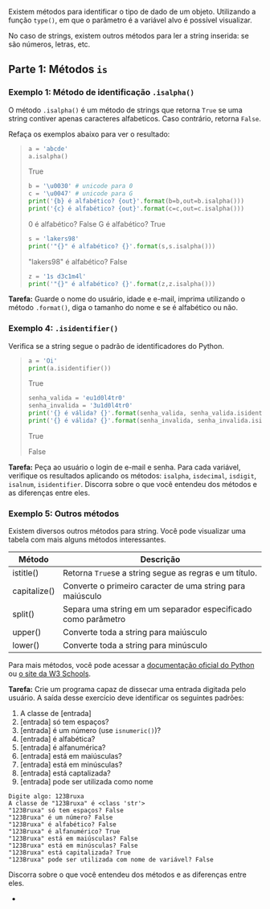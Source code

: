 





Existem métodos para identificar o tipo de dado de um objeto. Utilizando a função `type()`, em que o parâmetro é a variável alvo é possível visualizar.

No caso de strings, existem outros métodos para ler a string inserida: se são números, letras, etc.

## Parte 1: Métodos `is`

### Exemplo 1: Método de identificação `.isalpha()`

O método `.isalpha()` é um método de strings que retorna `True` se uma string contiver apenas caracteres alfabeticos. Caso contrário, retorna `False`.

Refaça os exemplos abaixo para ver o resultado:

> ```python
> a = 'abcde'
> a.isalpha()
> ```
>
> True
>
> ```python
> b = '\u0030' # unicode para 0
> c = '\u0047' # unicode para G
> print('{b} é alfabético? {out}'.format(b=b,out=b.isalpha()))
> print('{c} é alfabético? {out}'.format(c=c,out=c.isalpha()))
> ```
>
> 0 é alfabético? False
> G é alfabético? True
>
> ```python
> s = 'lakers98'
> print('"{}" é alfabético? {}'.format(s,s.isalpha()))
> ```
>
> "lakers98" é alfabético? False
>
> ```python
> z = '1s d3c1m4l'
> print('"{}" é alfabético? {}'.format(z,z.isalpha()))
> ```

**Tarefa:** Guarde o nome do usuário, idade e e-mail, imprima utilizando o método `.format()`, diga o tamanho do nome e se é alfabético ou não.

### Exemplo 4: `.isidentifier()`

Verifica se a string segue o padrão de identificadores do Python. 

> ```python
> a = 'Oi'
> print(a.isidentifier())
> ```
>
> True
>
> ```Python
> senha_valida = 'eu1d0l4tr0'
> senha_invalida = '3u1d0l4tr0'
> print('{} é válida? {}'.format(senha_valida, senha_valida.isidentifier()))
> print('{} é válida? {}'.format(senha_invalida, senha_invalida.isidentifier()))
> ```
>
> True
>
> False

**Tarefa:** Peça ao usuário o login de e-mail e senha. Para cada variável, verifique os resultados aplicando os métodos: `isalpha`, `isdecimal`, `isdigit`, `isalnum`, `isidentifier`. Discorra sobre o que você entendeu dos métodos e as diferenças entre eles.

### Exemplo 5: Outros métodos

Existem diversos outros métodos para string. Você pode visualizar uma tabela com mais alguns métodos interessantes.

| Método       | Descrição                                                    |
| ------------ | ------------------------------------------------------------ |
| istitle()    | Retorna `True`se a string segue as regras e um título.       |
| capitalize() | Converte o primeiro caracter de uma string para maiúsculo    |
| split()      | Separa uma string em um separador especificado como parâmetro |
| upper()      | Converte toda a string para maiúsculo                        |
| lower()      | Converte toda a string para minúsculo                        |

Para mais métodos, você pode acessar a [documentação oficial do Python](https://docs.python.org/pt-br/3/) ou [o site da W3 Schools](https://www.w3schools.com/python/python_ref_string.asp).

**Tarefa:** Crie um programa capaz de dissecar uma entrada digitada pelo usuário. A saída desse exercício deve identificar os seguintes padrões:

1. A classe de [entrada]
2. [entrada] só tem espaços?
3. [entrada] é um número (use `isnumeric()`)?
4. [entrada] é alfabética?
5. [entrada] é alfanumérica?
6. [entrada] está em maiúsculas?
7. [entrada] está em minúsculas?
8. [entrada] está captalizada?
9. [entrada] pode ser utilizada como nome 

```
Digite algo: 123Bruxa
A classe de "123Bruxa" é <class 'str'>
"123Bruxa" só tem espaços? False
"123Bruxa" é um número? False
"123Bruxa" é alfabético? False
"123Bruxa" é alfanumérico? True
"123Bruxa" está em maiúsculas? False
"123Bruxa" está em minúsculas? False
"123Bruxa" está capitalizada? True
"123Bruxa" pode ser utilizada com nome de variável? False
```

Discorra sobre o que você entendeu dos métodos e as diferenças entre eles.

- 


